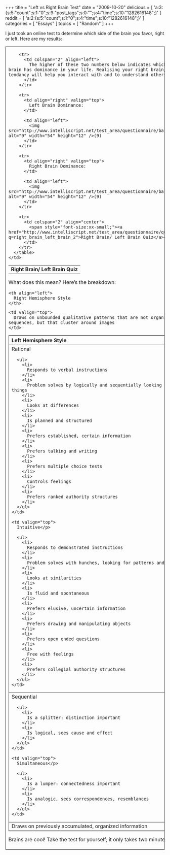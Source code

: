 +++
title = "Left vs Right Brain Test"
date = "2009-10-20"
delicious = [ 'a:3:{s:5:"count";s:1:"0";s:9:"post_tags";s:0:"";s:4:"time";s:10:"1282616148";}' ]
reddit = [ 'a:2:{s:5:"count";s:1:"0";s:4:"time";s:10:"1282616148";}' ]
categories = [ "Essays" ]
topics = [ "Random" ]
+++

I just took an online test to determine which side of the brain you favor, right or left. Here are my results:

<!--more-->

<table border="1">
  <tr>
    <td>
      <table border="0">
        <tr>
          <td colspan="2" align="center">
            <strong>Right Brain/ Left Brain Quiz</strong>
          </td>
        </tr>
        
        <tr>
          <td colspan="2" align="left">
            The higher of these two numbers below indicates which side of your brain has dominance in your life. Realising your right brain/left brain tendancy will help you interact with and to understand others.
          </td>
        </tr>
        
        <tr>
          <td align="right" valign="top">
            Left Brain Dominance:
          </td>
          
          <td align="left">
            <img src="http://www.intelliscript.net/test_area/questionnaire/bar_graph.gif" alt="9" width="54" height="12" />(9)
          </td>
        </tr>
        
        <tr>
          <td align="right" valign="top">
            Right Brain Dominance:
          </td>
          
          <td align="left">
            <img src="http://www.intelliscript.net/test_area/questionnaire/bar_graph.gif" alt="9" width="54" height="12" />(9)
          </td>
        </tr>
        
        <tr>
          <td colspan="2" align="center">
            <span style="font-size:xx-small;"><a href="http://www.intelliscript.net/test_area/questionnaire/questionnaire.cgi?q=right_brain_left_brain_2">Right Brain/ Left Brain Quiz</a></span>
          </td>
        </tr>
      </table>
    </td>
  </tr>
</table>

What does this mean? Here&#8217;s the breakdown:

<table border="1">
  <tr>
    <th align="left">
      Left Hemisphere Style
    </th>
    
    <th align="left">
      Right Hemisphere Style
    </th>
  </tr>
  
  <tr>
    <td valign="top">
      Rational</p> 
      
      <ul>
        <li>
          Responds to verbal instructions
        </li>
        <li>
          Problem solves by logically and sequentially looking at the parts of things
        </li>
        <li>
          Looks at differences
        </li>
        <li>
          Is planned and structured
        </li>
        <li>
          Prefers established, certain information
        </li>
        <li>
          Prefers talking and writing
        </li>
        <li>
          Prefers multiple choice tests
        </li>
        <li>
          Controls feelings
        </li>
        <li>
          Prefers ranked authority structures
        </li>
      </ul>
    </td>
    
    <td valign="top">
      Intuitive</p> 
      
      <ul>
        <li>
          Responds to demonstrated instructions
        </li>
        <li>
          Problem solves with hunches, looking for patterns and configurations
        </li>
        <li>
          Looks at similarities
        </li>
        <li>
          Is fluid and spontaneous
        </li>
        <li>
          Prefers elusive, uncertain information
        </li>
        <li>
          Prefers drawing and manipulating objects
        </li>
        <li>
          Prefers open ended questions
        </li>
        <li>
          Free with feelings
        </li>
        <li>
          Prefers collegial authority structures
        </li>
      </ul>
    </td>
  </tr>
  
  <tr>
    <td valign="top">
      Sequential</p> 
      
      <ul>
        <li>
          Is a splitter: distinction important
        </li>
        <li>
          Is logical, sees cause and effect
        </li>
      </ul>
    </td>
    
    <td valign="top">
      Simultaneous</p> 
      
      <ul>
        <li>
          Is a lumper: connectedness important
        </li>
        <li>
          Is analogic, sees correspondences, resemblances
        </li>
      </ul>
    </td>
  </tr>
  
  <tr>
    <td valign="top">
      Draws on previously accumulated, organized information
    </td>
    
    <td valign="top">
      Draws on unbounded qualitative patterns that are not organized into sequences, but that cluster around images
    </td>
  </tr>
</table>

Brains are cool! Take the test for yourself; it only takes two minutes.

